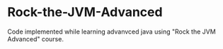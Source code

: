 # Rock-the-JVM-Advanced
Code implemented while learning advanvced java using "Rock the JVM Advanced" course.
